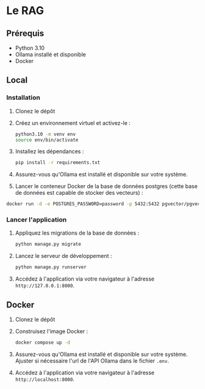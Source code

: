 # Le RAG

## Prérequis

- Python 3.10
- Ollama installé et disponible
- Docker

## Local

### Installation

1. Clonez le dépôt

2. Créez un environnement virtuel et activez-le :
    ```bash
    python3.10 -m venv env
    source env/bin/activate
    ```

3. Installez les dépendances :
    ```bash
    pip install -r requirements.txt
    ```

4. Assurez-vous qu'Ollama est installé et disponible sur votre système.

5. Lancer le conteneur Docker de la base de données postgres (cette base de données est capable de stocker des vecteurs) :
```bash
docker run -d -e POSTGRES_PASSWORD=password -p 5432:5432 pgvector/pgvector:0.8.0-pg17
```

### Lancer l'application 

1. Appliquez les migrations de la base de données :
    ```bash
    python manage.py migrate
    ```

2. Lancez le serveur de développement :
    ```bash
    python manage.py runserver
    ```

3. Accédez à l'application via votre navigateur à l'adresse `http://127.0.0.1:8000`.

## Docker

1. Clonez le dépôt

2. Construisez l'image Docker :
    ```bash
    docker compose up -d
    ```

3. Assurez-vous qu'Ollama est installé et disponible sur votre système. Ajuster si nécessaire l'url de l'API Ollama dans le fichier `.env`.

4. Accédez à l'application via votre navigateur à l'adresse `http://localhost:8000`.

